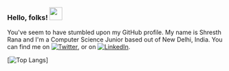 ### Hello, folks! <img src="https://raw.githubusercontent.com/MartinHeinz/MartinHeinz/master/wave.gif" width="30px">
You've seem to have stumbled upon my GitHub profile. My name is Shresth Rana and I'm a Computer Science Junior based out of New Delhi, India.
You can find me on [![Twitter][1.2]][1], or on [![LinkedIn][2.2]][2].

[1.2]: http://i.imgur.com/wWzX9uB.png (twitter icon without padding)
[2.2]: https://raw.githubusercontent.com/MartinHeinz/MartinHeinz/master/linkedin-3-16.png (LinkedIn icon without padding)
[1]: https://twitter.com/TheShresthRana
[2]: https://www.linkedin.com/in/shresthrana/

[![Top Langs](https://github-readme-stats.vercel.app/api/top-langs/?username=Nem3sisX&layout=compact&theme=radical)]
